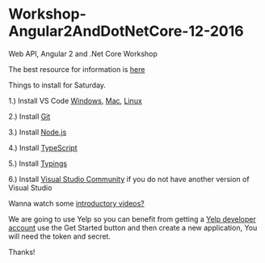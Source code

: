 # Workshop-Angular2AndDotNetCore-12-2016
Web API, Angular 2 and .Net Core Workshop


The best resource for information is [here](https://code.visualstudio.com/docs)


Things to install for Saturday.

1.) Install VS Code [Windows](https://code.visualstudio.com/docs/setup/windows), [Mac](https://code.visualstudio.com/docs/setup/mac), [Linux](https://code.visualstudio.com/docs/setup/linux)

2.) Install [Git](https://git-scm.com/download) 

3.) Install [Node.js](https://nodejs.org/en/)

4.) Install [TypeScript](http://www.typescriptlang.org/index.html#download-links)

5.) Install [Typings](https://github.com/typings/typings)

6.) Install [Visual Studio Community](https://www.visualstudio.com/post-download-vs/?sku=community&clcid=0x409&telem=ga) if you do not have another version of Visual Studio


Wanna watch some [introductory videos?](https://code.visualstudio.com/docs/introvideos/overview)


We are going to use Yelp so you can benefit from getting a [Yelp developer account](https://www.yelp.com/developers?country=US) use the Get Started button and then create a new application, You will need the token and secret.

Thanks!
